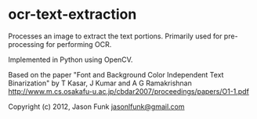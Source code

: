 ocr-text-extraction
===================

Processes an image to extract the text portions. Primarily
used for pre-processing for performing OCR.

Implemented in Python using OpenCV.

Based on the paper "Font and Background Color Independent Text Binarization" by
T Kasar, J Kumar and A G Ramakrishnan
http://www.m.cs.osakafu-u.ac.jp/cbdar2007/proceedings/papers/O1-1.pdf

Copyright (c) 2012, Jason Funk <jasonlfunk@gmail.com>
